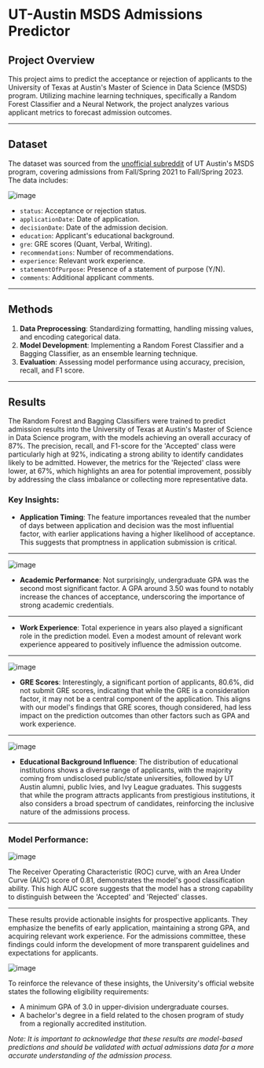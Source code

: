 # UT-Austin MSDS Admissions Predictor

## Project Overview

This project aims to predict the acceptance or rejection of applicants to the University of Texas at Austin's Master of Science in Data Science (MSDS) program. Utilizing machine learning techniques, specifically a Random Forest Classifier and a Neural Network, the project analyzes various applicant metrics to forecast admission outcomes.

---

## Dataset

The dataset was sourced from the [unofficial subreddit](https://www.reddit.com/r/MSDSO/) of UT Austin's MSDS program, covering admissions from Fall/Spring 2021 to Fall/Spring 2023. The data includes:

![image](https://github.com/sergiicodes/UT-Austin-MSDS-admissions-predictor/assets/79073281/724b5ec7-265b-4b56-a155-4122fc0c5165)

- `status`: Acceptance or rejection status.
- `applicationDate`: Date of application.
- `decisionDate`: Date of the admission decision.
- `education`: Applicant's educational background.
- `gre`: GRE scores (Quant, Verbal, Writing).
- `recommendations`: Number of recommendations.
- `experience`: Relevant work experience.
- `statementOfPurpose`: Presence of a statement of purpose (Y/N).
- `comments`: Additional applicant comments.
---
## Methods

1. **Data Preprocessing**: Standardizing formatting, handling missing values, and encoding categorical data.
2. **Model Development**: Implementing a Random Forest Classifier and a Bagging Classifier, as an ensemble learning technique.
3. **Evaluation**: Assessing model performance using accuracy, precision, recall, and F1 score.

---

## Results

The Random Forest and Bagging Classifiers were trained to predict admission results into the University of Texas at Austin's Master of Science in Data Science program, with the models achieving an overall accuracy of 87%. The precision, recall, and F1-score for the 'Accepted' class were particularly high at 92%, indicating a strong ability to identify candidates likely to be admitted. However, the metrics for the 'Rejected' class were lower, at 67%, which highlights an area for potential improvement, possibly by addressing the class imbalance or collecting more representative data.

### Key Insights:

- **Application Timing**: The feature importances revealed that the number of days between application and decision was the most influential factor, with earlier applications having a higher likelihood of acceptance. This suggests that promptness in application submission is critical.

---

![image](https://github.com/sergiicodes/UT-Austin-MSDS-admissions-predictor/assets/79073281/ad370925-ad99-4589-8233-145701e1e3a9)

- **Academic Performance**: Not surprisingly, undergraduate GPA was the second most significant factor. A GPA around 3.50 was found to notably increase the chances of acceptance, underscoring the importance of strong academic credentials.

---

- **Work Experience**: Total experience in years also played a significant role in the prediction model. Even a modest amount of relevant work experience appeared to positively influence the admission outcome.

---

![image](https://github.com/sergiicodes/UT-Austin-MSDS-admissions-predictor/assets/79073281/6191b209-ef24-4c34-a895-9e87477a7169)

- **GRE Scores**: Interestingly, a significant portion of applicants, 80.6%, did not submit GRE scores, indicating that while the GRE is a consideration factor, it may not be a central component of the application. This aligns with our model's findings that GRE scores, though considered, had less impact on the prediction outcomes than other factors such as GPA and work experience.

---

![image](https://github.com/sergiicodes/UT-Austin-MSDS-admissions-predictor/assets/79073281/5aade766-1b3f-43c7-9952-7827ea0f9f58)

- **Educational Background Influence**: The distribution of educational institutions shows a diverse range of applicants, with the majority coming from undisclosed public/state universities, followed by UT Austin alumni, public Ivies, and Ivy League graduates. This suggests that while the program attracts applicants from prestigious institutions, it also considers a broad spectrum of candidates, reinforcing the inclusive nature of the admissions process.

---

### Model Performance:
![image](https://github.com/sergiicodes/UT-Austin-MSDS-admissions-predictor/assets/79073281/f8f6b942-714f-4baf-9ad4-4a54968e1123)

The Receiver Operating Characteristic (ROC) curve, with an Area Under Curve (AUC) score of 0.81, demonstrates the model's good classification ability. This high AUC score suggests that the model has a strong capability to distinguish between the 'Accepted' and 'Rejected' classes.

---

These results provide actionable insights for prospective applicants. They emphasize the benefits of early application, maintaining a strong GPA, and acquiring relevant work experience. For the admissions committee, these findings could inform the development of more transparent guidelines and expectations for applicants.

![image](https://github.com/sergiicodes/UT-Austin-MSDS-admissions-predictor/assets/79073281/81cd1900-f0d9-470b-8eee-33a604f1ac5c)

To reinforce the relevance of these insights, the University's official website states the following eligibility requirements:

- A minimum GPA of 3.0 in upper-division undergraduate courses.
- A bachelor's degree in a field related to the chosen program of study from a regionally accredited institution.
  
*Note: It is important to acknowledge that these results are model-based predictions and should be validated with actual admissions data for a more accurate understanding of the admission process.*
